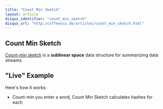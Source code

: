 ```yaml
---
title: "Count Min Sketch"
layout: article
disqus_identifier: "count_min_sketch"
disqus_url: "http:/coffeenco.de/articles/count_min_sketch.html"
---
```


## Count Min Sketch

[Count-min sketch](http://dimacs.rutgers.edu/~graham/pubs/papers/cm-full.pdf) is a __sublinear space__
data structure for summarizing data streams.

## "Live" Example


Here's how it works: 

  * Count-min 
you enter a word, Count Min Sketch calculates hashes for each 

<div id="app">&nbsp;</div>

<script src="/assets/javascripts/count_min_sketch/vendor/react-with-addons.js"></script>
<script src="/assets/javascripts/count_min_sketch/cljs/goog/base.js"></script>
<script src="/assets/javascripts/count_min_sketch/cljs/main.js"></script>
<script type="text/javascript">goog.require("envision.cmsketch");</script>
